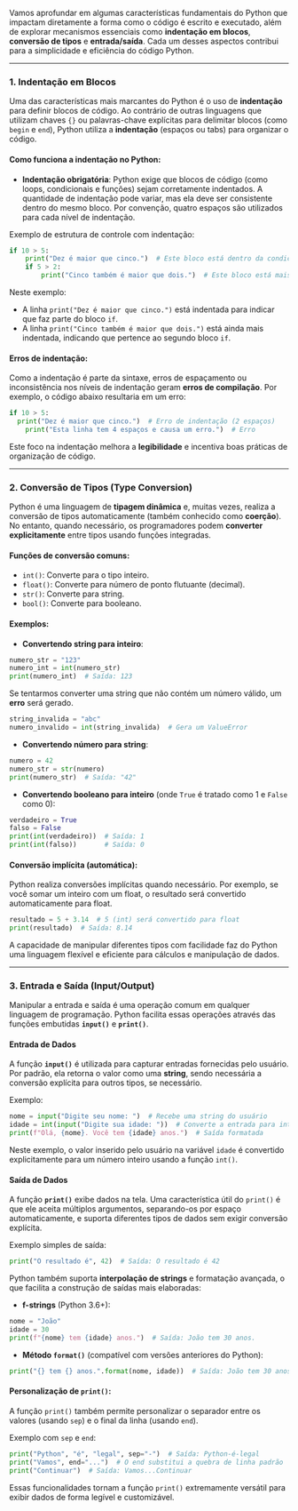 Vamos aprofundar em algumas características fundamentais do Python que impactam diretamente a forma como o código é escrito e executado, além de explorar mecanismos essenciais como **indentação em blocos**, **conversão de tipos** e **entrada/saída**. Cada um desses aspectos contribui para a simplicidade e eficiência do código Python.

---

### 1. Indentação em Blocos

Uma das características mais marcantes do Python é o uso de **indentação** para definir blocos de código. Ao contrário de outras linguagens que utilizam chaves `{}` ou palavras-chave explícitas para delimitar blocos (como `begin` e `end`), Python utiliza a **indentação** (espaços ou tabs) para organizar o código.

#### Como funciona a indentação no Python:

- **Indentação obrigatória**: Python exige que blocos de código (como loops, condicionais e funções) sejam corretamente indentados. A quantidade de indentação pode variar, mas ela deve ser consistente dentro do mesmo bloco. Por convenção, quatro espaços são utilizados para cada nível de indentação.

Exemplo de estrutura de controle com indentação:

```python
if 10 > 5:
    print("Dez é maior que cinco.")  # Este bloco está dentro da condicional
    if 5 > 2:
        print("Cinco também é maior que dois.")  # Este bloco está mais aninhado
```

Neste exemplo:
- A linha `print("Dez é maior que cinco.")` está indentada para indicar que faz parte do bloco `if`.
- A linha `print("Cinco também é maior que dois.")` está ainda mais indentada, indicando que pertence ao segundo bloco `if`.

#### Erros de indentação:
Como a indentação é parte da sintaxe, erros de espaçamento ou inconsistência nos níveis de indentação geram **erros de compilação**. Por exemplo, o código abaixo resultaria em um erro:

```python
if 10 > 5:
  print("Dez é maior que cinco.")  # Erro de indentação (2 espaços)
    print("Esta linha tem 4 espaços e causa um erro.")  # Erro
```

Este foco na indentação melhora a **legibilidade** e incentiva boas práticas de organização de código.

---

### 2. Conversão de Tipos (Type Conversion)

Python é uma linguagem de **tipagem dinâmica** e, muitas vezes, realiza a conversão de tipos automaticamente (também conhecido como **coerção**). No entanto, quando necessário, os programadores podem **converter explicitamente** entre tipos usando funções integradas.

#### Funções de conversão comuns:

- `int()`: Converte para o tipo inteiro.
- `float()`: Converte para número de ponto flutuante (decimal).
- `str()`: Converte para string.
- `bool()`: Converte para booleano.

#### Exemplos:

- **Convertendo string para inteiro**:

```python
numero_str = "123"
numero_int = int(numero_str)
print(numero_int)  # Saída: 123
```

Se tentarmos converter uma string que não contém um número válido, um **erro** será gerado.

```python
string_invalida = "abc"
numero_invalido = int(string_invalida)  # Gera um ValueError
```

- **Convertendo número para string**:

```python
numero = 42
numero_str = str(numero)
print(numero_str)  # Saída: "42"
```

- **Convertendo booleano para inteiro** (onde `True` é tratado como 1 e `False` como 0):

```python
verdadeiro = True
falso = False
print(int(verdadeiro))  # Saída: 1
print(int(falso))       # Saída: 0
```

#### Conversão implícita (automática):
Python realiza conversões implícitas quando necessário. Por exemplo, se você somar um inteiro com um float, o resultado será convertido automaticamente para float.

```python
resultado = 5 + 3.14  # 5 (int) será convertido para float
print(resultado)  # Saída: 8.14
```

A capacidade de manipular diferentes tipos com facilidade faz do Python uma linguagem flexível e eficiente para cálculos e manipulação de dados.

---

### 3. Entrada e Saída (Input/Output)

Manipular a entrada e saída é uma operação comum em qualquer linguagem de programação. Python facilita essas operações através das funções embutidas **`input()`** e **`print()`**.

#### Entrada de Dados

A função **`input()`** é utilizada para capturar entradas fornecidas pelo usuário. Por padrão, ela retorna o valor como uma **string**, sendo necessária a conversão explícita para outros tipos, se necessário.

Exemplo:

```python
nome = input("Digite seu nome: ")  # Recebe uma string do usuário
idade = int(input("Digite sua idade: "))  # Converte a entrada para inteiro
print(f"Olá, {nome}. Você tem {idade} anos.")  # Saída formatada
```

Neste exemplo, o valor inserido pelo usuário na variável `idade` é convertido explicitamente para um número inteiro usando a função `int()`.

#### Saída de Dados

A função **`print()`** exibe dados na tela. Uma característica útil do `print()` é que ele aceita múltiplos argumentos, separando-os por espaço automaticamente, e suporta diferentes tipos de dados sem exigir conversão explícita.

Exemplo simples de saída:

```python
print("O resultado é", 42)  # Saída: O resultado é 42
```

Python também suporta **interpolação de strings** e formatação avançada, o que facilita a construção de saídas mais elaboradas:

- **f-strings** (Python 3.6+):

```python
nome = "João"
idade = 30
print(f"{nome} tem {idade} anos.")  # Saída: João tem 30 anos.
```

- **Método `format()`** (compatível com versões anteriores do Python):

```python
print("{} tem {} anos.".format(nome, idade))  # Saída: João tem 30 anos.
```

#### Personalização de `print()`:

A função `print()` também permite personalizar o separador entre os valores (usando `sep`) e o final da linha (usando `end`).

Exemplo com `sep` e `end`:

```python
print("Python", "é", "legal", sep="-")  # Saída: Python-é-legal
print("Vamos", end="...")  # O end substitui a quebra de linha padrão
print("Continuar")  # Saída: Vamos...Continuar
```

Essas funcionalidades tornam a função `print()` extremamente versátil para exibir dados de forma legível e customizável.